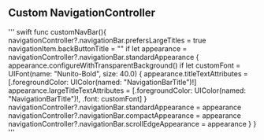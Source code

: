 
## Custom NavigationController
''' swift
    func customNavBar(){
        navigationController?.navigationBar.prefersLargeTitles = true
        navigationItem.backButtonTitle = ""
        if let appearance = navigationController?.navigationBar.standardAppearance
        {
            appearance.configureWithTransparentBackground()
            if let customFont = UIFont(name: "Nunito-Bold", size: 40.0) {
                appearance.titleTextAttributes = [.foregroundColor: UIColor(named: "NavigationBarTitle")!]
                appearance.largeTitleTextAttributes = [.foregroundColor: UIColor(named: "NavigationBarTitle")!, .font: customFont]
            }
            navigationController?.navigationBar.standardAppearance = appearance
            navigationController?.navigationBar.compactAppearance = appearance
            navigationController?.navigationBar.scrollEdgeAppearance = appearance
        }
    }
'''
